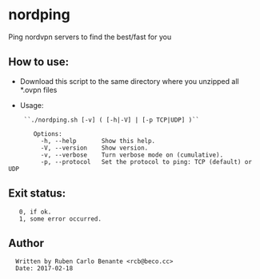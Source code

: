 # nordping

Ping nordvpn servers to find the best/fast for you

## How to use:

- Download this script to the same directory where you unzipped all \*.ovpn files
- Usage:

       ``./nordping.sh [-v] ( [-h|-V] | [-p TCP|UDP] )``

```
       Options:
         -h, --help       Show this help.
         -V, --version    Show version.
         -v, --verbose    Turn verbose mode on (cumulative).
         -p, --protocol   Set the protocol to ping: TCP (default) or UDP
```

## Exit status:
       0, if ok.
       1, some error occurred.

## Author
      Written by Ruben Carlo Benante <rcb@beco.cc>  
      Date: 2017-02-18



